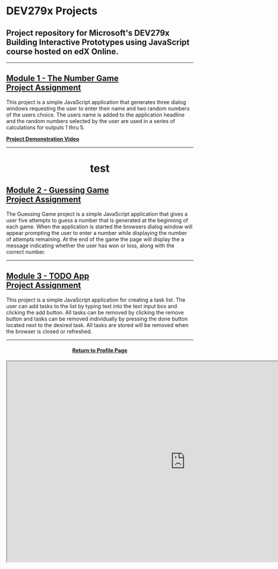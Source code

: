 DEV279x Projects
===================

Project repository for Microsoft's DEV279x Building Interactive Prototypes using JavaScript course hosted on edX Online.
----------------------------------------------------------------------------------------------------------------------------

<hr>

[**Module 1 - The Number Game<br>Project Assignment**](https://github.com/REPNOT/DEV279x_Projects/tree/master/Module_1_Number_Game)
-------------------------------------------------------------------------------------------------------------------------------------

This project is a simple JavaScript application that generates three dialog windows requesting the user to enter their name and two random numbers of the users choice.  The users name is added to the application headline and the random numbers selected by the user are used in a series of calculations for outputs 1 thru 5.

[**Project Demonstration Video**](https://www.screencast.com/t/jcrsuTHl213)

<hr>


<h1 align="center"> test </h1>

[**Module 2 - Guessing Game<br>Project Assignment**](https://github.com/REPNOT/DEV279x_Projects/tree/master/Module_2_Gussing_Game) 
--------------------------------------------------------------------------------------------------------------------------------------

The Guessing Game project is a simple JavaScript application that gives a user five attempts to guess a number 
that is generated at the beginning of each game.  When the application is started the browsers dialog window will appear prompting the user to enter a number while displaying the number of attempts remaining.  At the end of the game the page will display the a message indicating whether the user has won or loss, along with the correct number.

<hr>

[**Module 3 - TODO App<br>Project Assignment**](https://github.com/REPNOT/DEV279x_Projects/tree/master/Module_3_To-Do_List_App)
-------------------------------------------------------------------------------------------------------------------------------------

This project is a simple JavaScript application for creating a task list.  The user can add tasks to the list by typing text into the text input box and clicking the add button.  All tasks can be removed by clicking the remove button and tasks can be removed individually by pressing the done button located next to the desired task.  All tasks are stored will be removed when the browser is closed or refreshed.

<hr>

<h4 align="center"><a href="https://github.com/REPNOT">Return to Profile Page</a></h4>

<iframe src="https://www.screencast.com/users/Derek9407/folders/Video Projects/media/2511de3b-0203-48e7-bfdd-6de5b61588db/embed" height="540" width="960"></iframe>
